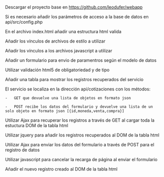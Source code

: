 Descargar el proyecto base en https://github.com/leodufer/webapp

Si es necesario añadir los parámetros de acceso a la base de datos en api/src/config.php

En el archivo index.html añadir una estructura html valida

Añadir los vínculos de archivos de estilo a utilizar

Añadir los vínculos a los archivos javascript a utilizar

Añadir un formulario para envio de paramentros según el modelo de datos

Utilizar validación html5 de obligatoriedad y de tipo

Añadir una tabla para mostrar los registros recuperados del servicio

El servicio se localiza en la dirección api/cotizaciones con los métodos:

	-	GET que devuelve una lista de objetos en formato json

	-	POST recibe los datos del formulario y devuelve una lista de un solo objeto en formato json [{id,moneda,venta,compra}]

Utilizar Ajax para recuperar los registros a través de GET al cargar toda la estuctura DOM de la tabla html

Utilizar jquery para añadir los registros recuperados al DOM de la tabla html

Utilizar Ajax para enviar los datos del formulario a través de POST para el registro de datos

Utilizar javascript para cancelar la recarga de página al enviar el formulario

Añadir el nuevo registro creado al DOM de la tabla html
